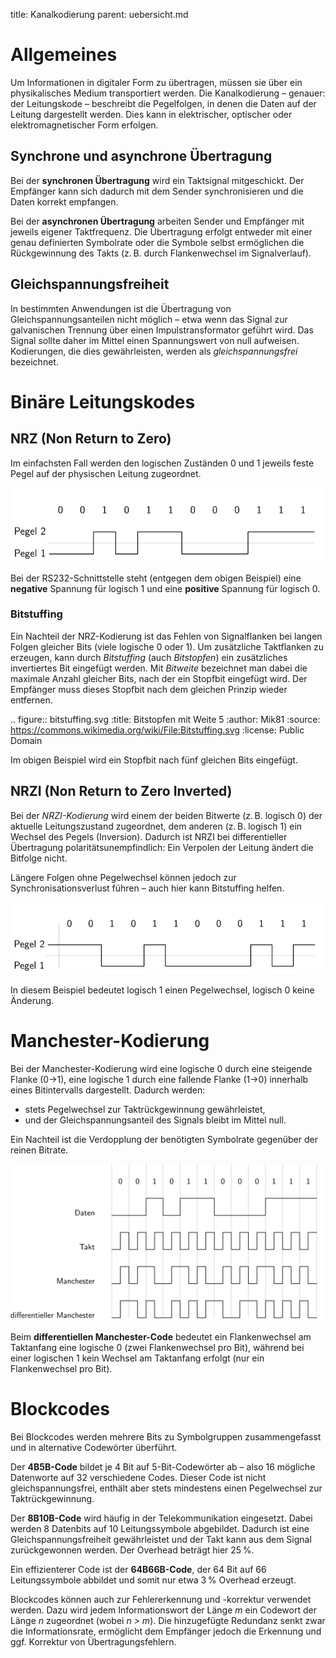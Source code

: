 title: Kanalkodierung
parent: uebersicht.md

# Allgemeines
Um Informationen in digitaler Form zu übertragen, müssen sie über ein physikalisches Medium transportiert werden. Die Kanalkodierung – genauer: der Leitungskode – beschreibt die Pegelfolgen, in denen die Daten auf der Leitung dargestellt werden. Dies kann in elektrischer, optischer oder elektromagnetischer Form erfolgen.

## Synchrone und asynchrone Übertragung
Bei der **synchronen Übertragung** wird ein Taktsignal mitgeschickt. Der Empfänger kann sich dadurch mit dem Sender synchronisieren und die Daten korrekt empfangen.

Bei der **asynchronen Übertragung** arbeiten Sender und Empfänger mit jeweils eigener Taktfrequenz. Die Übertragung erfolgt entweder mit einer genau definierten Symbolrate oder die Symbole selbst ermöglichen die Rückgewinnung des Takts (z. B. durch Flankenwechsel im Signalverlauf).

## Gleichspannungsfreiheit
In bestimmten Anwendungen ist die Übertragung von Gleichspannungsanteilen nicht möglich – etwa wenn das Signal zur galvanischen Trennung über einen Impulstransformator geführt wird. Das Signal sollte daher im Mittel einen Spannungswert von null aufweisen. Kodierungen, die dies gewährleisten, werden als *gleichspannungsfrei* bezeichnet.

# Binäre Leitungskodes

## NRZ (Non Return to Zero)
Im einfachsten Fall werden den logischen Zuständen 0 und 1 jeweils feste Pegel auf der physischen Leitung zugeordnet.

![NRZ](nrz.svg)

Bei der RS232-Schnittstelle steht (entgegen dem obigen Beispiel) eine **negative** Spannung für logisch 1 und eine **positive** Spannung für logisch 0.

### Bitstuffing
Ein Nachteil der NRZ-Kodierung ist das Fehlen von Signalflanken bei langen Folgen gleicher Bits (viele logische 0 oder 1). Um zusätzliche Taktflanken zu erzeugen, kann durch *Bitstuffing* (auch *Bitstopfen*) ein zusätzliches invertiertes Bit eingefügt werden. Mit *Bitweite* bezeichnet man dabei die maximale Anzahl gleicher Bits, nach der ein Stopfbit eingefügt wird. Der Empfänger muss dieses Stopfbit nach dem gleichen Prinzip wieder entfernen.

.. figure:: bitstuffing.svg
    :title: Bitstopfen mit Weite 5
    :author: Mik81
    :source: https://commons.wikimedia.org/wiki/File:Bitstuffing.svg
    :license: Public Domain

Im obigen Beispiel wird ein Stopfbit nach fünf gleichen Bits eingefügt.

## NRZI (Non Return to Zero Inverted)
Bei der *NRZI-Kodierung* wird einem der beiden Bitwerte (z. B. logisch 0) der aktuelle Leitungszustand zugeordnet, dem anderen (z. B. logisch 1) ein Wechsel des Pegels (Inversion). Dadurch ist NRZI bei differentieller Übertragung polaritätsunempfindlich: Ein Verpolen der Leitung ändert die Bitfolge nicht.

Längere Folgen ohne Pegelwechsel können jedoch zur Synchronisationsverlust führen – auch hier kann Bitstuffing helfen.

![NRZI](nrzi.svg)

In diesem Beispiel bedeutet logisch 1 einen Pegelwechsel, logisch 0 keine Änderung.

# Manchester-Kodierung
Bei der Manchester-Kodierung wird eine logische 0 durch eine steigende Flanke (0→1), eine logische 1 durch eine fallende Flanke (1→0) innerhalb eines Bitintervalls dargestellt. Dadurch werden:

* stets Pegelwechsel zur Taktrückgewinnung gewährleistet,
* und der Gleichspannungsanteil des Signals bleibt im Mittel null.

Ein Nachteil ist die Verdopplung der benötigten Symbolrate gegenüber der reinen Bitrate.

![Manchester Kodierung](manchester.svg)

Beim **differentiellen Manchester-Code** bedeutet ein Flankenwechsel am Taktanfang eine logische 0 (zwei Flankenwechsel pro Bit), während bei einer logischen 1 kein Wechsel am Taktanfang erfolgt (nur ein Flankenwechsel pro Bit).

# Blockcodes
Bei Blockcodes werden mehrere Bits zu Symbolgruppen zusammengefasst und in alternative Codewörter überführt.

Der **4B5B-Code** bildet je 4 Bit auf 5-Bit-Codewörter ab – also 16 mögliche Datenworte auf 32 verschiedene Codes. Dieser Code ist nicht gleichspannungsfrei, enthält aber stets mindestens einen Pegelwechsel zur Taktrückgewinnung.

Der **8B10B-Code** wird häufig in der Telekommunikation eingesetzt. Dabei werden 8 Datenbits auf 10 Leitungssymbole abgebildet. Dadurch ist eine Gleichspannungsfreiheit gewährleistet und der Takt kann aus dem Signal zurückgewonnen werden. Der Overhead beträgt hier 25 %.

Ein effizienterer Code ist der **64B66B-Code**, der 64 Bit auf 66 Leitungssymbole abbildet und somit nur etwa 3 % Overhead erzeugt.

Blockcodes können auch zur Fehlererkennung und -korrektur verwendet werden. Dazu wird jedem Informationswort der Länge *m* ein Codewort der Länge *n* zugeordnet (wobei *n > m*). Die hinzugefügte Redundanz senkt zwar die Informationsrate, ermöglicht dem Empfänger jedoch die Erkennung und ggf. Korrektur von Übertragungsfehlern.
